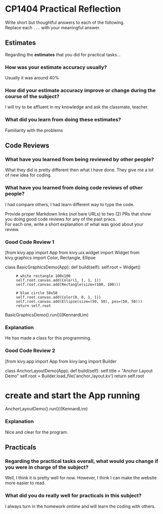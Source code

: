 # CP1404 Practical Reflection

Write short but thoughtful answers to each of the following.  
Replace each `...` with your meaningful answer.

## Estimates

Regarding the **estimates** that you did for practical tasks...

### How was your estimate accuracy usually?

Usually it was around 40%

### How did your estimate accuracy improve or change during the course of the subject?

I will try to be affluent in my knowledge and ask the classmate, teacher. 

### What did you learn from doing these estimates?

Familiarity with the problems 

## Code Reviews

### What have you learned from being reviewed by other people?

What they did is pretty different then what I have done. They give me a lot of new idea 
for coding. 

### What have you learned from doing code reviews of other people?

I had compare others, I had learn different way to type the code.

Provide proper Markdown links (not bare URLs) to two (2) PRs that show you doing good code reviews for any of the past
pracs.  
For each one, write a short explanation of what was good about your review.

### Good Code Review 1

[from kivy.app import App
 from kivy.uix.widget import Widget
 from kivy.graphics import Color, Rectangle, Ellipse
 
 
 class BasicGraphicsDemo(App):
     def build(self):
         self.root = Widget()
 
         # white rectangle 100x100
         self.root.canvas.add(Color(1, 1, 1, 1))
         self.root.canvas.add(Rectangle(size=(100, 100)))
 
         # blue circle 50x50
         self.root.canvas.add(Color(0, 0, 1, 1))
         self.root.canvas.add(Ellipse(size=(50, 50), pos=(50, 50)))
         return self.root
 
 
 BasicGraphicsDemo().run()](KennardLim)

### Explanation

He has made a class for this programming. 

### Good Code Review 2

[from kivy.app import App
 from kivy.lang import Builder
 
 
 class AnchorLayoutDemo(App):
     def build(self):
         self.title = "Anchor Layout Demo"
         self.root = Builder.load_file('anchor_layout.kv')
         return self.root
 
 
 # create and start the App running
 AnchorLayoutDemo().run()](KennardLim)

### Explanation

Nice and clear for the program.

## Practicals

### Regarding the **practical tasks** overall, what would you change if you were in charge of the subject?

Well, I think it is pretty well for now. However, I think I can make the website more easier to read. 

### What did you do really well for practicals in this subject?

I always turn in the homework ontime and will learn the coding with others. 
